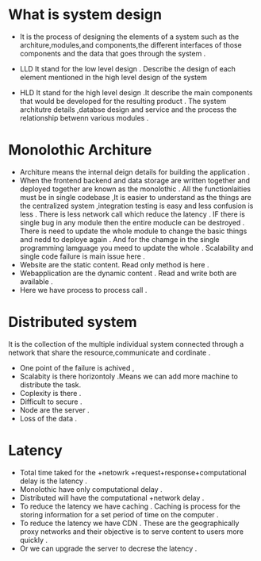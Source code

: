 # What is system design 
- It is the process of designing the elements of a system such as the architure,modules,and components,the different interfaces of those components and the data that goes through the system .

- LLD It stand for the low level design . Describe the design of each element mentioned in the high level design of the system
- HLD It stand for the high level design .It describe the main components that would be developed for the resulting product . The system architutre details ,databse design and service and the process the relationship betwenn various modules .
# Monolothic Architure 
- Architure means the internal deign details for building the  application .
- When the frontend backend and data storage are written together and deployed together are known as the monolothic . All the functionlaities must be in single codebase ,It is easier to understand as the things are the centralized system ,integration testing is easy and less confusion is less . There is less network call which reduce the latency . IF there is single bug in any module then the entire moducle can be destroyed . There is need to update the whole module to change the basic things and nedd to deploye again . And for the chamge in the single programming lamguage you meed to update the whole . Scalability and single code failure is main issue here .
- Website are the static content. Read only method is here . 
- Webapplication are the dynamic content . Read and write both are available .
- Here we have process to process call .
# Distributed system 
It is the collection of the multiple individual system connected through a network that share the resource,communicate and cordinate .
- One point of the failure is achived ,
- Scalabity is there horizontoly .Means we can add more machine to distribute the task.
- Coplexity is there .
- Difficult to secure .
- Node are the server .
- Loss of the data .
# Latency 
- Total time taked for the +netowrk +request+response+computational delay is the latency .
- Monolothic have only  computational delay .
- Distributed  will have the computational +network delay .
- To reduce the latency we have caching . Caching is process for the storing information for a set period of time on the computer .
- To reduce the latency we have CDN . These are the geographically proxy networks and their objective is to serve content to users more quickly .
- Or we can upgrade the server to decrese the latency .

